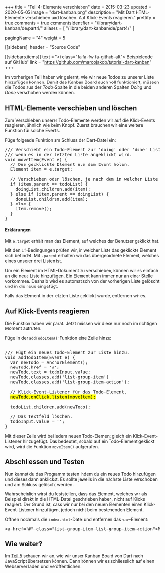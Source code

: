 +++
title = "Teil 4: Elemente verschieben"
date = 2015-03-23
updated = 2020-05-05
image = "dart-kanban.png"
description = "Mit Dart HTML-Elemente verschieben und löschen. Auf Klick-Events reagieren."
prettify = true
comments = true
commentsIdentifier = "/library/dart-kanban/de/part4/"
aliases = [ 
  "/library/dart-kanban/de/part4/" 
]

pagingName = "4"
weight = 5

[[sidebars]]
header = "Source Code"

[[sidebars.items]]
text = "<i class=\"fa fa-fw fa-github-alt\"></i> Beispielcode auf GitHub"
link = "https://github.com/marcojakob/tutorial-dart-kanban"
+++

Im vorherigen Teil haben wir gelernt, wie wir neue Todos zu unserer Liste hinzufügen können. Damit das Kanban Board auch voll funktioniert, müssen die Todos aus der *Todo*-Spalte in die beiden anderen Spalten *Doing* und *Done* verschoben werden können. 


## HTML-Elemente verschieben und löschen

Zum Verschieben unserer Todo-Elemente werden wir auf die Klick-Events reagieren, ähnlich wie beim Knopf. Zuerst brauchen wir eine weitere Funktion für solche Events.

Füge folgende Funktion am Schluss der Dart-Datei ein:

<pre class="prettyprint lang-dart">
/// Verschiebt ein Todo-Element zur 'doing' oder 'done' Liste oder löscht es,
/// wenn es in der letzten Liste angeklickt wird.
void moveItem(Event e) {
  // Das gecklickte Element aus dem Event holen.
  Element item = e.target;

  // Verschieben oder löschen, je nach dem in welcher Liste das Element ist.
  if (item.parent == todoList) {
    doingList.children.add(item);
  } else if (item.parent == doingList) {
    doneList.children.add(item);
  } else {
    item.remove();
  }
}
</pre>


#### Erklärungen

Mit `e.target` erhält man das Element, auf welches der Benutzer geklickt hat.

Mit den `if`-Bedingungen prüfen wir, in welcher Liste das geklickte Element sich befindet. Mit `.parent` erhalten wir das übergeordnete Element, welches eines unserer drei Listen ist.

Um ein Element im HTML-Dokument zu verschieben, können wir es einfach an die neue Liste hinzufügen. Ein Element kann immer nur an einer Stelle vorkommen. Deshalb wird es automatisch von der vorherigen Liste gelöscht und in die neue eingefügt.

Falls das Element in der letzten Liste geklickt wurde, entfernen wir es.


## Auf Klick-Events reagieren

Die Funktion haben wir parat. Jetzt müssen wir diese nur noch im richtigen Moment aufrufen.

Füge in der `addTodoItem()`-Funktion eine Zeile hinzu:

<pre class="prettyprint lang-dart">

/// Fügt ein neues Todo-Element zur Liste hinzu.
void addTodoItem(Event e) {
  var newTodo = AnchorElement();
  newTodo.href = '#';
  newTodo.text = todoInput.value;
  newTodo.classes.add('list-group-item');
  newTodo.classes.add('list-group-item-action');

  // Klick-Event-Listener für das Todo-Element.
  <mark>newTodo.onClick.listen(moveItem);</mark>

  todoList.children.add(newTodo);

  // Das Textfeld löschen.
  todoInput.value = '';
}
</pre>

Mit dieser Zeile wird bei jedem neuen Todo-Element gleich ein Klick-Event-Listener hinzugefügt. Das bedeutet, sobald auf ein Todo-Element geklickt wird, wird die Funktion `moveItem()` aufgerufen.


## Abschliessen und Testen

Nun kannst du das Programm testen indem du ein neues Todo hinzufügen und dieses dann anklickst. Es sollte jeweils in die nächste Liste verschoben und am Schluss gelöscht werden.

Wahrscheinlich wirst du feststellen, dass das Element, welches wir als Beispiel direkt in die HTML-Datei geschrieben haben, nicht auf Klicks reagiert. Der Grund ist, dass wir nur bei den neuen Elementen einen Klick-Event-Listener hinzufügen, jedoch nicht beim bestehenden Element.

Öffnen nochmals die `index.html`-Datei und entfernen das `<a>`-Element: 

<pre class="prettyprint lang-html">
<del>&lt;a href="#" class="list-group-item list-group-item-action">Mein erstes Todo&lt;/a></del>
</pre>


## Wie weiter?

Im [Teil 5](/de/library/dart-kanban/part5/) schauen wir an, wie wir unser Kanban Board von Dart nach JavaScript übersetzen können. Dann können wir es schliesslich auf einen Webserver laden und veröffentlichen.




